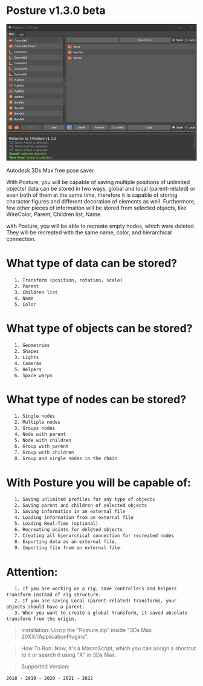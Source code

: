 # Posture v1.3.0 beta
![AnimRef v1.0 User-Interface](screen/interface.jpg)

Autodesk 3Ds Max free pose saver
 
With Posture, you will be capable of saving multiple positions of unlimited objects! data can be stored in two ways, global and local (parent-related) or even both of them at the same time, therefore it is capable of storing character figures and different decoration of elements as well. Furthermore, few other pieces of information will be stored from selected objects, like WireColor, Parent, Children list, Name.

with Posture, you will be able to recreate empty nodes, which were deleted. They will be recreated with the same name, color, and hierarchical connection.

#   What type of data can be stored?
 
       1. Transform (position, rotation, scale)
       2. Parent 
       3. Children list
       4. Name
       5. Color

#   What type of objects can be stored?
 
       1. Geometries
       2. Shapes
       3. Lights
       4. Cameras
       5. Helpers
       6. Space warps


#   What type of nodes can be stored?
 
       1. Single nodes
       2. Multiple nodes
       3. Groups nodes
       4. Node with parent
       5. Node with children
       6. Group with parent
       7. Group with children
       8. Group and single nodes in the chain

#   With Posture you will be capable of:
  
       1. Saving unlimited profiles for any type of objects
       2. Saving parent and children of selected objects
       3. Saving information in an external file
       4. Loading information from an external file
       5. Loading Real-Time (optional)
       6. Recreating points for deleted objects
       7. Creating all hierarchical connection for recreated nodes
       8. Exporting data as an external file.
       9. Importing file from an external file.

#   Attention:
 
       1. If you are working on a rig, save controllers and helpers transform instead of rig structure.
       2. If you are saving Local (parent-related) transforms, your objects should have a parent.
       3. When you want to create a global transform, it saved absolute transform from the origin.

>installation: 
	Unzip the "Posture.zip" inside "3Ds Max 20XX//ApplicationPlugins".
	
>How To Run: 
	Now, it's a MacroScript, which you can assign a shortcut to it or search it using "X" in 3Ds Max.
	
>Supported Version:

    2018 - 2019 - 2020 - 2021 - 2022
	
